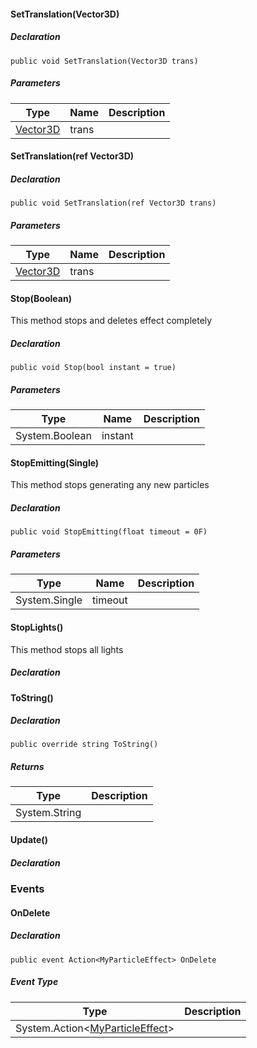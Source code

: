 #### SetTranslation(Vector3D)

##### Declaration

```
public void SetTranslation(Vector3D trans)
```

##### Parameters

| Type | Name | Description |
| --- | --- | --- |
| [Vector3D](https://keensoftwarehouse.github.io/SpaceEngineersModAPI/api/VRageMath.Vector3D.html) | trans |     |

#### SetTranslation(ref Vector3D)

##### Declaration

```
public void SetTranslation(ref Vector3D trans)
```

##### Parameters

| Type | Name | Description |
| --- | --- | --- |
| [Vector3D](https://keensoftwarehouse.github.io/SpaceEngineersModAPI/api/VRageMath.Vector3D.html) | trans |     |

#### Stop(Boolean)

This method stops and deletes effect completely

##### Declaration

```
public void Stop(bool instant = true)
```

##### Parameters

| Type | Name | Description |
| --- | --- | --- |
| System.Boolean | instant |     |

#### StopEmitting(Single)

This method stops generating any new particles

##### Declaration

```
public void StopEmitting(float timeout = 0F)
```

##### Parameters

| Type | Name | Description |
| --- | --- | --- |
| System.Single | timeout |     |

#### StopLights()

This method stops all lights

##### Declaration

#### ToString()

##### Declaration

```
public override string ToString()
```

##### Returns

| Type | Description |
| --- | --- |
| System.String |     |

#### Update()

##### Declaration

### Events

#### OnDelete

##### Declaration

```
public event Action<MyParticleEffect> OnDelete
```

##### Event Type

| Type | Description |
| --- | --- |
| System.Action<[MyParticleEffect](https://keensoftwarehouse.github.io/SpaceEngineersModAPI/api/VRage.Game.MyParticleEffect.html)\> |     |